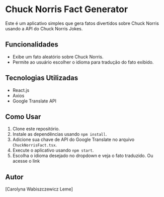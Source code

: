 # Chuck Norris Fact Generator

Este é um aplicativo simples que gera fatos divertidos sobre Chuck Norris usando a API do Chuck Norris Jokes.

## Funcionalidades

- Exibe um fato aleatório sobre Chuck Norris.
- Permite ao usuário escolher o idioma para tradução do fato exibido.

## Tecnologias Utilizadas

- React.js
- Axios
- Google Translate API

## Como Usar

1. Clone este repositório.
2. Instale as dependências usando `npm install`.
3. Adicione sua chave de API do Google Translate no arquivo `ChuckNorrisFact.tsx`.
4. Execute o aplicativo usando `npm start`.
5. Escolha o idioma desejado no dropdown e veja o fato traduzido.
Ou acesse o link

## Autor

[Carolyna Wabiszczewicz Leme] 



